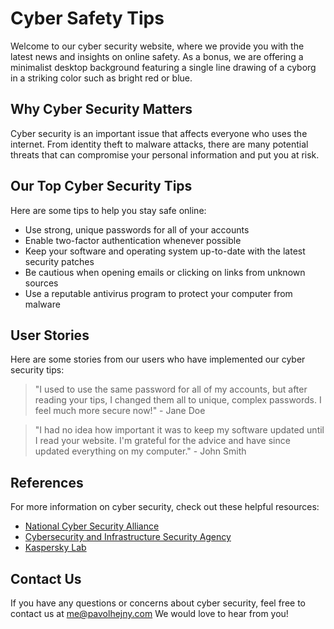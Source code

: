<!--font:Open Sans-->

# Cyber Safety Tips

Welcome to our cyber security website, where we provide you with the latest news and insights on online safety. As a bonus, we are offering a minimalist desktop background featuring a single line drawing of a cyborg in a striking color such as bright red or blue.

## Why Cyber Security Matters

Cyber security is an important issue that affects everyone who uses the internet. From identity theft to malware attacks, there are many potential threats that can compromise your personal information and put you at risk.

## Our Top Cyber Security Tips

Here are some tips to help you stay safe online:

-   Use strong, unique passwords for all of your accounts
-   Enable two-factor authentication whenever possible
-   Keep your software and operating system up-to-date with the latest security patches
-   Be cautious when opening emails or clicking on links from unknown sources
-   Use a reputable antivirus program to protect your computer from malware

## User Stories

Here are some stories from our users who have implemented our cyber security tips:

> "I used to use the same password for all of my accounts, but after reading your tips, I changed them all to unique, complex passwords. I feel much more secure now!" - Jane Doe

> "I had no idea how important it was to keep my software updated until I read your website. I'm grateful for the advice and have since updated everything on my computer." - John Smith

## References

For more information on cyber security, check out these helpful resources:

-   [National Cyber Security Alliance](#)
-   [Cybersecurity and Infrastructure Security Agency](#)
-   [Kaspersky Lab](#)

## Contact Us

If you have any questions or concerns about cyber security, feel free to contact us at me@pavolhejny.com We would love to hear from you!

<!--

Write me content for website with wallpaper which alt text is:

"A minimalist wallpaper with a single line drawing of a cyborg, in a striking color such as bright red or blue."

The name/title of the page should not be 1:1 copy of the alt text but rather a real content of the website which is using this wallpaper.

- Use markdown format
- Start with heading
- Heading should be short and concise
- The content should look like a real website
- The website should not be about the wallpaper, wallpaper is just a related background
- Heading should be contain work "wallpaper" or "background"
- Include real sections like references, contact, user stories, etc. use things relevant to the page purpose.
- Feel free to use structure like headings, bullets, numbering, blockquotes, paragraphs, horizontal lines, etc.
- You can use formatting like bold or _italic_
- You can include UTF-8 emojis
- Links should be only #hash anchors (and you can refer to the document itself)
- Do not include images


---


# Cyber Security Wallpaper for Your Desktop Background

Welcome to our cyber security website, where we provide you with the latest news and insights on online safety. As a bonus, we are offering a minimalist wallpaper with a single line drawing of a cyborg, in a striking color such as bright red or blue, that you can use as your desktop background.

## Why Choose Our Cyber Security Wallpaper?

Our wallpaper is not just a pretty image, it also serves as a reminder to stay vigilant and protect yourself from cyber threats. The cyborg represents the fusion of human and machine, highlighting the importance of balancing technology with security measures.

## How to Download Our Wallpaper

To download our cyber security wallpaper, simply right-click on the image and select "Save Image As" to save it to your computer. Then, go to your desktop settings and set the image as your background.

## User Stories

Here are some stories from our users who have used our wallpaper:

> "I love the sleek design of the wallpaper and it reminds me to be mindful of my online security." - Jane Doe

> "The bright red color really pops on my desktop and the cyborg image is a cool conversation starter." - John Smith

## References

For more information on cyber security, check out these helpful resources:

- [National Cyber Security Alliance](#)
- [Cybersecurity and Infrastructure Security Agency](#)
- [Kaspersky Lab](#)

## Contact Us

If you have any questions or concerns about cyber security, feel free to contact us at me@pavolhejny.com We would love to hear from you!


---


Heading should not include word "wallpaper". The website should not be about the wallpaper itself, wallpaper is just a related background, rewrite whole content.


---


# Cyber Security Tips for Staying Safe Online

Welcome to our cyber security website, where we provide you with the latest news and insights on online safety. As a bonus, we are offering a minimalist desktop background featuring a single line drawing of a cyborg in a striking color such as bright red or blue.

## Why Cyber Security Matters

Cyber security is an important issue that affects everyone who uses the internet. From identity theft to malware attacks, there are many potential threats that can compromise your personal information and put you at risk.

## Our Top Cyber Security Tips

Here are some tips to help you stay safe online:

- Use strong, unique passwords for all of your accounts
- Enable two-factor authentication whenever possible
- Keep your software and operating system up-to-date with the latest security patches
- Be cautious when opening emails or clicking on links from unknown sources
- Use a reputable antivirus program to protect your computer from malware

## User Stories

Here are some stories from our users who have implemented our cyber security tips:

> "I used to use the same password for all of my accounts, but after reading your tips, I changed them all to unique, complex passwords. I feel much more secure now!" - Jane Doe

> "I had no idea how important it was to keep my software updated until I read your website. I'm grateful for the advice and have since updated everything on my computer." - John Smith

## References

For more information on cyber security, check out these helpful resources:

- [National Cyber Security Alliance](#)
- [Cybersecurity and Infrastructure Security Agency](#)
- [Kaspersky Lab](#)

## Contact Us

If you have any questions or concerns about cyber security, feel free to contact us at me@pavolhejny.com We would love to hear from you!

-->

